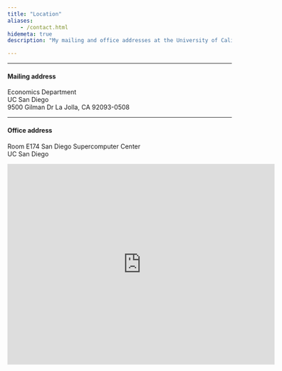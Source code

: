 ```yaml
---
title: "Location"
aliases:
    - /contact.html
hidemeta: true
description: "My mailing and office addresses at the University of California, San Diego."

---
```


---

#### Mailing address

Economics Department  
UC San Diego  
9500 Gilman Dr 
La Jolla, CA 92093-0508

---

#### Office address

Room E174 
San Diego Supercomputer Center  
UC San Diego

<iframe src="https://www.google.com/maps/embed?pb=!1m14!1m8!1m3!1d13402.084177156068!2d-117.2391717!3d32.8843896!3m2!1i1024!2i768!4f13.1!3m3!1m2!1s0x80dc06c1fd84fe93%3A0x1eb27ea2a3de8388!2sSan%20Diego%20Supercomputer%20Center!5e0!3m2!1sen!2sit!4v1690992379089!5m2!1sen!2sit" width="600" height="450" style="border:0;" allowfullscreen="" loading="lazy" referrerpolicy="no-referrer-when-downgrade"></iframe>




